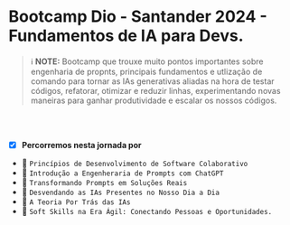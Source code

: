 # Bootcamp Dio - Santander 2024 - Fundamentos de IA para Devs.

> ℹ️ **NOTE:** Bootcamp que trouxe muito pontos importantes sobre engenharia de propnts, principais fundamentos e utlização de comando para tornar as IAs generativas aliadas na hora de testar códigos,
> refatorar, otimizar e reduzir linhas, experimentando novas maneiras para ganhar produtividade e escalar os nossos códigos.
<br>
<br>

 - [X] **Percorremos nesta jornada por**
 - 🎯 `Princípios de Desenvolvimento de Software Colaborativo`
 - 🎯 `Introdução a Engenheraria de Prompts com ChatGPT`
 - 🎯 `Transformando Prompts em Soluções Reais`
 - 🎯 `Desvendando as IAs Presentes no Nosso Dia a Dia`
 - 🎯 `A Teoria Por Trás das IAs`
 - 🎯 `Soft Skills na Era Ágil: Conectando Pessoas e Oportunidades.`
<br>






